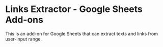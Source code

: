 # Links Extractor - Google Sheets Add-ons
This is an add-on for Google Sheets that can extract texts and links from user-input range.
